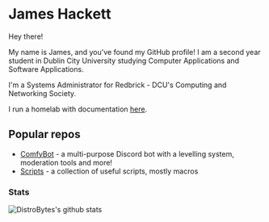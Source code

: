 # James Hackett
Hey there!

My name is James, and you've found my GitHub profile! I am a second year student in Dublin City University studying Computer Applications and Software Applications.

I'm a Systems Administrator for Redbrick - DCU's Computing and Networking Society.

I run a homelab with documentation [here](https://docs.james-hackett.ie).

## Popular repos

- [ComfyBot](https://www.github.com/DistroByte/ComfyBot) - a multi-purpose Discord bot with a levelling system, moderation tools and more!
- [Scripts](https://www.github.com/DistroByte/Useful-Scripts) - a collection of useful scripts, mostly macros

### Stats

![DistroBytes's github stats](https://github-readme-stats.vercel.app/api?username=DistroByte&count_private=true&show_icons=true&theme=dark)

